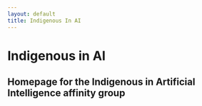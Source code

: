 ```yaml
---
layout: default
title: Indigenous In AI
---
```


# Indigenous in AI
## Homepage for the Indigenous in Artificial Intelligence affinity group
